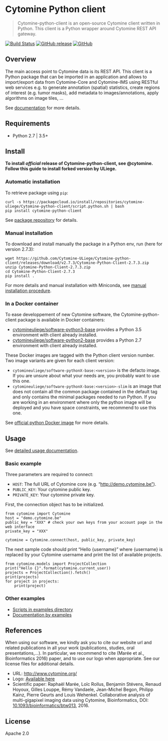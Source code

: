 # Cytomine Python client

> Cytomine-python-client is an open-source Cytomine client written in Python. This client is a Python wrapper around Cytomine REST API gateway.

[![Build Status](https://travis-ci.com/Cytomine-ULiege/Cytomine-python-client.svg?branch=master)](https://travis-ci.com/Cytomine-ULiege/Cytomine-python-client)
[![GitHub release](https://img.shields.io/github/release/Cytomine-ULiege/Cytomine-python-client.svg)](https://github.com/Cytomine-ULiege/Cytomine-python-client/releases)
[![GitHub](https://img.shields.io/github/license/Cytomine-ULiege/Cytomine-python-client.svg)](https://github.com/Cytomine-ULiege/Cytomine-python-client/blob/master/LICENSE)

## Overview

The main access point to Cytomine data is its REST API. This client is a Python package that can be imported in an application and allows to import/export data from Cytomine-Core and Cytomine-IMS using RESTful web services e.g. to generate annotation (spatial) statistics, create regions of interest (e.g. tumor masks), add metadata to images/annotations, apply algorithms on image tiles, ...

See [documentation](http://doc.cytomine.be/display/ALGODOC/%5BDOC%5D+Data+access) for more details.

## Requirements
* Python 2.7 | 3.5+

## Install

**To install *official* release of Cytomine-python-client, see @cytomine. Follow this guide to install forked version by ULiege.** 

### Automatic installation
To retrieve package using `pip`:

    curl -s https://packagecloud.io/install/repositories/cytomine-uliege/Cytomine-python-client/script.python.sh | bash
    pip install cytomine-python-client

See [package repository](https://packagecloud.io/cytomine-uliege/Cytomine-python-client) for details.

### Manual installation
To download and install manually the package in a Python env, run (here for version 2.7.3):

    wget https://github.com/Cytomine-ULiege/Cytomine-python-client/releases/download/v2.7.3/Cytomine-Python-Client-2.7.3.zip 
    unzip Cytomine-Python-Client-2.7.3.zip 
    cd Cytomine-Python-Client-2.7.3
    pip install .

For more details and manual installation with Miniconda, see [manual installation procedure](http://doc.cytomine.be/display/ALGODOC/Data+access+using+Python+client#DataaccessusingPythonclient-Installation).

### In a Docker container
To ease developpement of new Cytomine software, the Cytomine-python-client package is available in Docker containers:
* [cytomineuliege/software-python3-base](https://hub.docker.com/r/cytomineuliege/software-python3-base/) provides a Python 3.5 environment with client already installed.
* [cytomineuliege/software-python2-base](https://hub.docker.com/r/cytomineuliege/software-python2-base/) provides a Python 2.7 environment with client already installed.

These Docker images are tagged with the Python client version number. Two image variants are given for each client version:
* `cytomineuliege/software-pythonX-base:<version>` is the defacto image. If you are unsure about what your needs are, you probably want to use this one.
* `cytomineuliege/software-pythonX-base:<version>-slim` is an image that does not contain all the common package contained in the default tag and only contains the minimal packages needed to run Python. If you are working in an environment where only the python image will be deployed and you have space constraints, we recommend to use this one.

See [official python Docker image](https://hub.docker.com/_/python/) for more details.

## Usage

See [detailed usage documentation](http://doc.cytomine.be/display/ALGODOC/Data+access+using+Python+client#DataaccessusingPythonclient-Usage).

### Basic example
Three parameters are required to connect:
* `HOST`: The full URL of Cytomine core (e.g. “http://demo.cytomine.be”).
* `PUBLIC_KEY`: Your cytomine public key.
* `PRIVATE_KEY`: Your cytomine private key. 

First, the connection object has to be initialized.   
    
    from cytomine import Cytomine
    host = "demo.cytomine.be"
    public_key = "XXX" # check your own keys from your account page in the web interface
    private_key = "XXX"
    
    cytomine = Cytomine.connect(host, public_key, private_key)
    
  

The next sample code should print “Hello {username}” where {username} is replaced by your Cytomine username and print the list of available projects.

    from cytomine.models import ProjectCollection
    print("Hello {}".format(cytomine.current_user))
    projects = ProjectCollection().fetch()
    print(projects)
    for project in projects:
        print(project)
        
### Other examples
* [Scripts in examples directory](https://github.com/Cytomine-ULiege/Cytomine-python-client/tree/master/examples)
* [Documentation by examples](http://doc.cytomine.be/display/ALGODOC/Data+access+using+Python+client#DataaccessusingPythonclient-Usage)

## References
When using our software, we kindly ask you to cite our website url and related publications in all your work (publications, studies, oral presentations,...). In particular, we recommend to cite (Marée et al., Bioinformatics 2016) paper, and to use our logo when appropriate. See our license files for additional details.

- URL: http://www.cytomine.org/
- Logo: [Available here](https://cytomine.coop/sites/cytomine.coop/files/inline-images/logo-300-org.png)
- Scientific paper: Raphaël Marée, Loïc Rollus, Benjamin Stévens, Renaud Hoyoux, Gilles Louppe, Rémy Vandaele, Jean-Michel Begon, Philipp Kainz, Pierre Geurts and Louis Wehenkel. Collaborative analysis of multi-gigapixel imaging data using Cytomine, Bioinformatics, DOI: [10.1093/bioinformatics/btw013](http://dx.doi.org/10.1093/bioinformatics/btw013), 2016. 

## License

Apache 2.0
